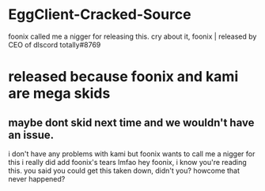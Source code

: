 # EggClient-Cracked-Source
foonix called me a nigger for releasing this. cry about it, foonix |
released by CEO of dlscord totally#8769
# released because foonix and kami are mega skids
maybe dont skid next time and we wouldn't have an issue.
----------------------------------------------------------
i don't have any problems with kami but foonix wants to call me a nigger for this
i really did add foonix's tears lmfao
hey foonix, i know you're reading this. you said you could get this taken down, didn't you? howcome that never happened?
